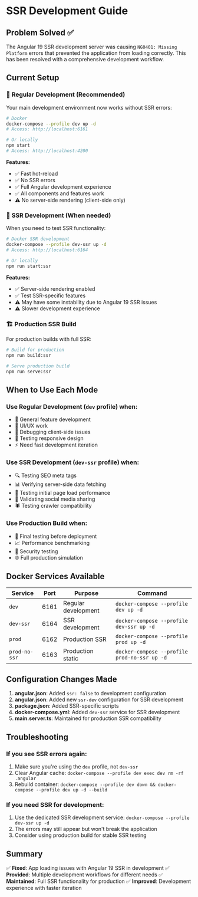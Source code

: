 # SSR Development Guide

## Problem Solved ✅

The Angular 19 SSR development server was causing `NG0401: Missing Platform` errors that prevented the application from loading correctly. This has been resolved with a comprehensive development workflow.

## Current Setup

### 🚀 **Regular Development (Recommended)**
Your main development environment now works without SSR errors:

```bash
# Docker
docker-compose --profile dev up -d
# Access: http://localhost:6161

# Or locally
npm start
# Access: http://localhost:4200
```

**Features:**
- ✅ Fast hot-reload
- ✅ No SSR errors
- ✅ Full Angular development experience
- ✅ All components and features work
- ⚠️ No server-side rendering (client-side only)

### 🔧 **SSR Development (When needed)**
When you need to test SSR functionality:

```bash
# Docker SSR development
docker-compose --profile dev-ssr up -d
# Access: http://localhost:6164

# Or locally
npm run start:ssr
```

**Features:**
- ✅ Server-side rendering enabled
- ✅ Test SSR-specific features
- ⚠️ May have some instability due to Angular 19 SSR issues
- ⚠️ Slower development experience

### 🏗️ **Production SSR Build**
For production builds with full SSR:

```bash
# Build for production
npm run build:ssr

# Serve production build
npm run serve:ssr
```

## When to Use Each Mode

### Use **Regular Development** (`dev` profile) when:
- 🔨 General feature development
- 🎨 UI/UX work
- 🐛 Debugging client-side issues
- 📱 Testing responsive design
- ⚡ Need fast development iteration

### Use **SSR Development** (`dev-ssr` profile) when:
- 🔍 Testing SEO meta tags
- 📊 Verifying server-side data fetching
- 🚀 Testing initial page load performance
- 🔗 Validating social media sharing
- 🕷️ Testing crawler compatibility

### Use **Production Build** when:
- 🚢 Final testing before deployment
- 📈 Performance benchmarking
- 🔐 Security testing
- 🌐 Full production simulation

## Docker Services Available

| Service | Port | Purpose | Command |
|---------|------|---------|---------|
| `dev` | 6161 | Regular development | `docker-compose --profile dev up -d` |
| `dev-ssr` | 6164 | SSR development | `docker-compose --profile dev-ssr up -d` |
| `prod` | 6162 | Production SSR | `docker-compose --profile prod up -d` |
| `prod-no-ssr` | 6163 | Production static | `docker-compose --profile prod-no-ssr up -d` |

## Configuration Changes Made

1. **angular.json**: Added `ssr: false` to development configuration
2. **angular.json**: Added new `ssr-dev` configuration for SSR development
3. **package.json**: Added SSR-specific scripts
4. **docker-compose.yml**: Added `dev-ssr` service for SSR development
5. **main.server.ts**: Maintained for production SSR compatibility

## Troubleshooting

### If you see SSR errors again:
1. Make sure you're using the `dev` profile, not `dev-ssr`
2. Clear Angular cache: `docker-compose --profile dev exec dev rm -rf .angular`
3. Rebuild container: `docker-compose --profile dev down && docker-compose --profile dev up -d --build`

### If you need SSR for development:
1. Use the dedicated SSR development service: `docker-compose --profile dev-ssr up -d`
2. The errors may still appear but won't break the application
3. Consider using production build for stable SSR testing

## Summary

✅ **Fixed**: App loading issues with Angular 19 SSR in development
✅ **Provided**: Multiple development workflows for different needs
✅ **Maintained**: Full SSR functionality for production
✅ **Improved**: Development experience with faster iteration